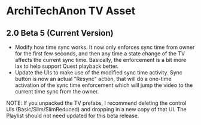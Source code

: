 # ArchiTechAnon TV Asset

## 2.0 Beta 5 (Current Version)
- Modify how time sync works. It now only enforces sync time from owner for the first few seconds, and then any time a state change of the TV affects the current sync time. Basically, the enforcement is a bit more lax to help support Quest playback better.
- Update the UIs to make use of the modified sync time activity. Sync button is now an actual "Resync" action, that will do a one-time activation of the sync time enforcement which will jump the video to the current time sync from the owner.

NOTE: If you unpacked the TV prefabs, I recommend deleting the control UIs (Basic/Slim/SlimReduced) and dropping in a new copy of that UI. The Playlist should not need updated for this beta release.